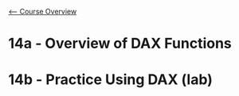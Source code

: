 [<-- Course Overview](../../1-Overview/overview.md)
# 14a - Overview of DAX Functions

# 14b - Practice Using DAX (lab)